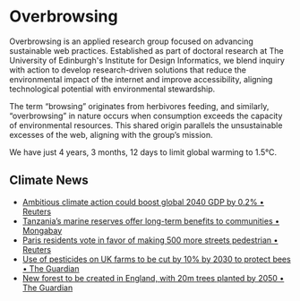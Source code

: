 # Overbrowsing

Overbrowsing is an applied research group focused on advancing sustainable web practices. Established as part of doctoral research at The University of Edinburgh's Institute for Design Informatics, we blend inquiry with action to develop research-driven solutions that reduce the environmental impact of the internet and improve accessibility, aligning technological potential with environmental stewardship.

The term “browsing” originates from herbivores feeding, and similarly, “overbrowsing” in nature occurs when consumption exceeds the capacity of environmental resources. This shared origin parallels the unsustainable excesses of the web, aligning with the group’s mission.

<!-- clock-time -->
We have just 4 years, 3 months, 12 days to limit global warming to 1.5°C.
<!-- /clock-time -->

## Climate News
<!-- clock-news -->
- [Ambitious climate action could boost global 2040 GDP by 0.2% • Reuters](https://www.reuters.com/sustainability/climate-energy/ambitious-climate-action-could-boost-global-2040-gdp-by-02-says-oecd-study-2025-03-25/ )
- [Tanzania’s marine reserves offer long-term benefits to communities • Mongabay](https://news.mongabay.com/2025/03/tanzanias-marine-reserves-offer-long-term-benefits-to-communities-study-finds/ )
- [Paris residents vote in favor of making 500 more streets pedestrian • Reuters](https://www.reuters.com/world/europe/paris-residents-vote-favour-making-500-more-streets-pedestrian-2025-03-23/ )
- [Use of pesticides on UK farms to be cut by 10% by 2030 to protect bees • The Guardian](https://www.theguardian.com/environment/2025/mar/21/use-of-pesticides-on-uk-farms-to-be-cut-by-10-by-2030-to-protect-bees )
- [New forest to be created in England, with 20m trees planted by 2050 • The Guardian](https://www.theguardian.com/environment/2025/mar/21/new-western-forest-england-20-million-trees-2050 )
<!-- /clock-news -->
